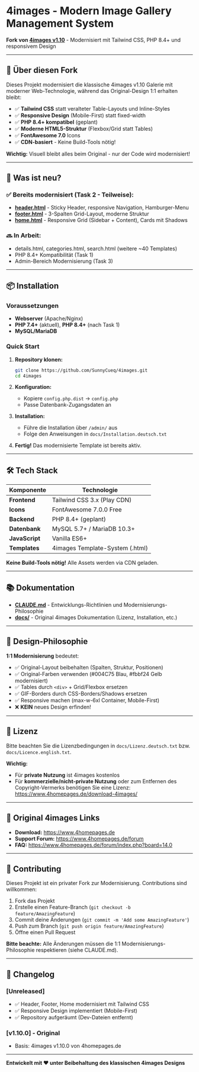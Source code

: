 # 4images - Modern Image Gallery Management System

**Fork von [4images v1.10](https://www.4homepages.de)** - Modernisiert mit Tailwind CSS, PHP 8.4+ und responsivem Design

---

## 🎯 Über diesen Fork

Dieses Projekt modernisiert die klassische 4images v1.10 Galerie mit moderner Web-Technologie, während das Original-Design 1:1 erhalten bleibt:

- ✅ **Tailwind CSS** statt veralteter Table-Layouts und Inline-Styles
- ✅ **Responsive Design** (Mobile-First) statt fixed-width
- ✅ **PHP 8.4+ kompatibel** (geplant)
- ✅ **Moderne HTML5-Struktur** (Flexbox/Grid statt Tables)
- ✅ **FontAwesome 7.0** Icons
- ✅ **CDN-basiert** - Keine Build-Tools nötig!

**Wichtig:** Visuell bleibt alles beim Original - nur der Code wird modernisiert!

---

## 🚀 Was ist neu?

### ✅ Bereits modernisiert (Task 2 - Teilweise):
- **[header.html](templates/default/header.html)** - Sticky Header, responsive Navigation, Hamburger-Menu
- **[footer.html](templates/default/footer.html)** - 3-Spalten Grid-Layout, moderne Struktur
- **[home.html](templates/default/home.html)** - Responsive Grid (Sidebar + Content), Cards mit Shadows

### 🔜 In Arbeit:
- details.html, categories.html, search.html (weitere ~40 Templates)
- PHP 8.4+ Kompatibilität (Task 1)
- Admin-Bereich Modernisierung (Task 3)

---

## 📦 Installation

### Voraussetzungen
- **Webserver** (Apache/Nginx)
- **PHP 7.4+** (aktuell), **PHP 8.4+** (nach Task 1)
- **MySQL/MariaDB**

### Quick Start

1. **Repository klonen:**
   ```bash
   git clone https://github.com/SunnyCueq/4images.git
   cd 4images
   ```

2. **Konfiguration:**
   - Kopiere `config.php.dist` → `config.php`
   - Passe Datenbank-Zugangsdaten an

3. **Installation:**
   - Führe die Installation über `/admin/` aus
   - Folge den Anweisungen in `docs/Installation.deutsch.txt`

4. **Fertig!** Das modernisierte Template ist bereits aktiv.

---

## 🛠️ Tech Stack

| Komponente | Technologie |
|-----------|-------------|
| **Frontend** | Tailwind CSS 3.x (Play CDN) |
| **Icons** | FontAwesome 7.0.0 Free |
| **Backend** | PHP 8.4+ (geplant) |
| **Datenbank** | MySQL 5.7+ / MariaDB 10.3+ |
| **JavaScript** | Vanilla ES6+ |
| **Templates** | 4images Template-System (.html) |

**Keine Build-Tools nötig!** Alle Assets werden via CDN geladen.

---

## 📚 Dokumentation

- **[CLAUDE.md](CLAUDE.md)** - Entwicklungs-Richtlinien und Modernisierungs-Philosophie
- **[docs/](docs/)** - Original 4images Dokumentation (Lizenz, Installation, etc.)

---

## 🎨 Design-Philosophie

**1:1 Modernisierung** bedeutet:
- ✅ Original-Layout beibehalten (Spalten, Struktur, Positionen)
- ✅ Original-Farben verwenden (#004C75 Blau, #fbbf24 Gelb modernisiert)
- ✅ Tables durch `<div>` + Grid/Flexbox ersetzen
- ✅ GIF-Borders durch CSS-Borders/Shadows ersetzen
- ✅ Responsive machen (max-w-6xl Container, Mobile-First)
- ❌ **KEIN** neues Design erfinden!

---

## 📄 Lizenz

Bitte beachten Sie die Lizenzbedingungen in `docs/Lizenz.deutsch.txt` bzw. `docs/Licence.english.txt`.

**Wichtig:**
- Für **private Nutzung** ist 4images kostenlos
- Für **kommerzielle/nicht-private Nutzung** oder zum Entfernen des Copyright-Vermerks benötigen Sie eine Lizenz: https://www.4homepages.de/download-4images/

---

## 🔗 Original 4images Links

- **Download:** https://www.4homepages.de
- **Support Forum:** https://www.4homepages.de/forum
- **FAQ:** https://www.4homepages.de/forum/index.php?board=14.0

---

## 🤝 Contributing

Dieses Projekt ist ein privater Fork zur Modernisierung. Contributions sind willkommen:

1. Fork das Projekt
2. Erstelle einen Feature-Branch (`git checkout -b feature/AmazingFeature`)
3. Commit deine Änderungen (`git commit -m 'Add some AmazingFeature'`)
4. Push zum Branch (`git push origin feature/AmazingFeature`)
5. Öffne einen Pull Request

**Bitte beachte:** Alle Änderungen müssen die 1:1 Modernisierungs-Philosophie respektieren (siehe CLAUDE.md).

---

## 📝 Changelog

### [Unreleased]
- ✅ Header, Footer, Home modernisiert mit Tailwind CSS
- ✅ Responsive Design implementiert (Mobile-First)
- ✅ Repository aufgeräumt (Dev-Dateien entfernt)

### [v1.10.0] - Original
- Basis: 4images v1.10.0 von 4homepages.de

---

**Entwickelt mit ❤️ unter Beibehaltung des klassischen 4images Designs**
